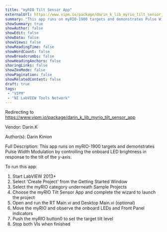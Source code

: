 ```yaml
---
title: "myRIO Tilt Sensor App"
externalUrl: https://www.vipm.io/package/darin_k_lib_myrio_tilt_sensor_app
summary: "This app runs on myRIO-1900 targets and demonstrates Pulse Width Modulation by controlling the onboard LED brightness in response to the tilt of the y-axis."
showSummary: true
showAuthor: false
showEdit: false
showData: false
showViews: false
showReadingTime: false
showWordCount: false
showBreadcrumbs: false
showHeadingAnchors: false
sharingLinks: false
showZenMode: false
showPagination: false
showRelatedContent: false
draft: true
tags:
 - "VIPM"
 - "NI LabVIEW Tools Network"
---
```


Redirecting to https://www.vipm.io/package/darin_k_lib_myrio_tilt_sensor_app

Vendor: Darin.K

Author(s): Darin Kinion
 
Full Description:
This app runs on myRIO-1900 targets and demonstrates Pulse Width Modulation by controlling the onboard LED brightness in response to the tilt of the y-axis.

To run this app:

1.  Start LabVIEW 2013+
2. Select 'Create Project' from the Getting Started Window
3. Select the myRIO category underneath Sample Projects
4. Choose the myRIO Tilt Sensor App and complete the wizard to launch the project
5. Open and run the RT Main.vi and Desktop Main.vi (optional)
6. Move the myRIO and observe the onboard LEDs and Front Panel indicators
7. Push the myRIO button0 to set the target tilt level
8. Stop both VIs when finished